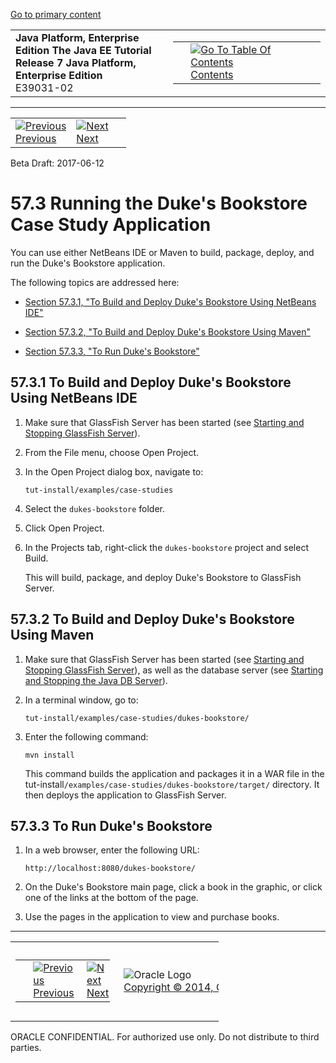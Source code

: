 [Go to primary content](#BEGIN)

<table>
<colgroup>
<col width="50%" />
<col width="50%" />
</colgroup>
<tbody>
<tr class="odd">
<td><strong>Java Platform, Enterprise Edition The Java EE Tutorial</strong><br />
<strong>Release 7 Java Platform, Enterprise Edition</strong><br />
E39031-02</td>
<td><table>
<tbody>
<tr class="odd">
<td> </td>
<td><a href="toc.htm"><img src="../../dcommon/gifs/toc.gif" alt="Go To Table Of Contents" /><br />
<span class="icon">Contents</span></a></td>
</tr>
</tbody>
</table></td>
</tr>
</tbody>
</table>

-----

<table>
<tbody>
<tr class="odd">
<td><a href="dukes-bookstore002.htm"><img src="../../dcommon/gifs/leftnav.gif" alt="Previous" /><br />
<span class="icon">Previous</span></a> </td>
<td><a href="dukes-tutoring.htm"><img src="../../dcommon/gifs/rightnav.gif" alt="Next" /><br />
<span class="icon">Next</span></a></td>
<td> </td>
</tr>
</tbody>
</table>

Beta Draft: 2017-06-12

# 57.3 Running the Duke's Bookstore Case Study Application

You can use either NetBeans IDE or Maven to build, package, deploy, and
run the Duke's Bookstore application.

The following topics are addressed here:

  - [Section 57.3.1, "To Build and Deploy Duke's Bookstore Using
    NetBeans IDE"](#GLPQG)

  - [Section 57.3.2, "To Build and Deploy Duke's Bookstore Using
    Maven"](#GLPQN)

  - [Section 57.3.3, "To Run Duke's Bookstore"](#BABEHDEG)

## 57.3.1 To Build and Deploy Duke's Bookstore Using NetBeans IDE

1.  Make sure that GlassFish Server has been started (see [Starting and
    Stopping GlassFish Server](usingexamples002.htm#BNADI)).

2.  From the File menu, choose Open Project.

3.  In the Open Project dialog box, navigate to:
    
    ``` oac_no_warn
    tut-install/examples/case-studies
    ```

4.  Select the `dukes-bookstore` folder.

5.  Click Open Project.

6.  In the Projects tab, right-click the `dukes-bookstore` project and
    select Build.
    
    This will build, package, and deploy Duke's Bookstore to GlassFish
    Server.

## 57.3.2 To Build and Deploy Duke's Bookstore Using Maven

1.  Make sure that GlassFish Server has been started (see [Starting and
    Stopping GlassFish Server](usingexamples002.htm#BNADI)), as well as
    the database server (see [Starting and Stopping the Java DB
    Server](usingexamples004.htm#BNADK)).

2.  In a terminal window, go to:
    
    ``` oac_no_warn
    tut-install/examples/case-studies/dukes-bookstore/
    ```

3.  Enter the following command:
    
    ``` oac_no_warn
    mvn install
    ```
    
    This command builds the application and packages it in a WAR file in
    the tut-install`/examples/case-studies/dukes-bookstore/target/`
    directory. It then deploys the application to GlassFish Server.

## 57.3.3 To Run Duke's Bookstore

1.  In a web browser, enter the following URL:
    
    ``` oac_no_warn
    http://localhost:8080/dukes-bookstore/
    ```

2.  On the Duke's Bookstore main page, click a book in the graphic, or
    click one of the links at the bottom of the page.

3.  Use the pages in the application to view and purchase books.

-----

<table style="width:66%;">
<colgroup>
<col width="33%" />
<col width="0%" />
<col width="33%" />
</colgroup>
<tbody>
<tr class="odd">
<td><table style="width:96%;">
<colgroup>
<col width="0%" />
<col width="48%" />
<col width="48%" />
</colgroup>
<tbody>
<tr class="odd">
<td> </td>
<td><a href="dukes-bookstore002.htm"><img src="../../dcommon/gifs/leftnav.gif" alt="Previous" /><br />
<span class="icon">Previous</span></a> </td>
<td><a href="dukes-tutoring.htm"><img src="../../dcommon/gifs/rightnav.gif" alt="Next" /><br />
<span class="icon">Next</span></a></td>
</tr>
</tbody>
</table></td>
<td><img src="../../dcommon/gifs/oracle.gif" alt="Oracle Logo" class="copyrightlogo" /> <a href="../../dcommon/html/cpyr.htm"><br />
<span class="copyrightlogo">Copyright © 2014, Oracle and/or its affiliates. All rights reserved.</span></a></td>
<td><table>
<tbody>
<tr class="odd">
<td> </td>
<td><a href="toc.htm"><img src="../../dcommon/gifs/toc.gif" alt="Go To Table Of Contents" /><br />
<span class="icon">Contents</span></a></td>
</tr>
</tbody>
</table></td>
</tr>
</tbody>
</table>

ORACLE CONFIDENTIAL. For authorized use only. Do not distribute to third parties.
